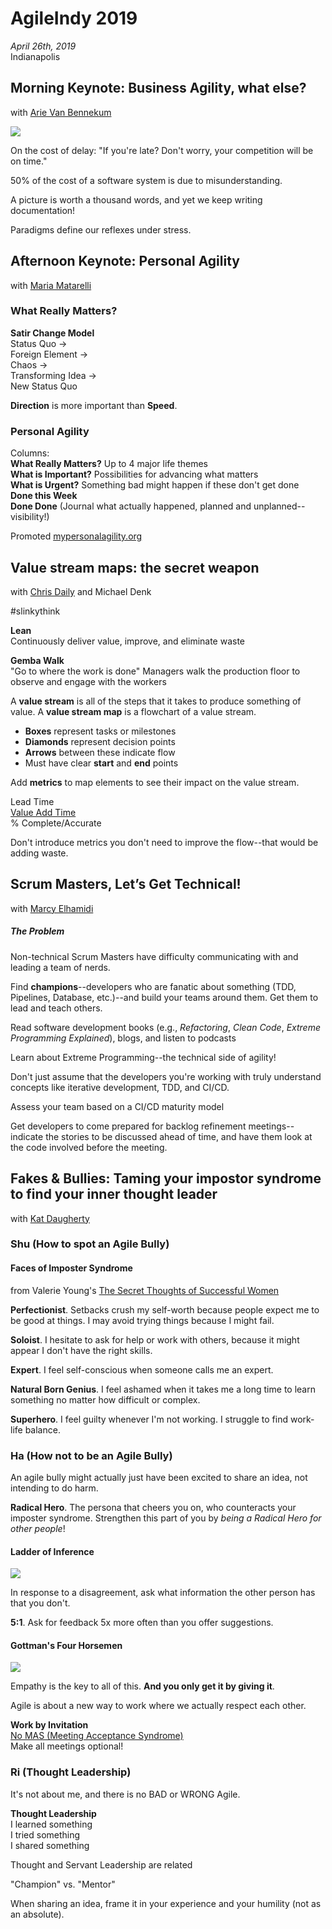 # AgileIndy 2019
*April 26th, 2019*  
Indianapolis

## Morning Keynote: Business Agility, what else?
with [Arie Van Bennekum](https://twitter.com/arievanbennekum)

![](img/snowbird.jpg)

On the cost of delay: "If you're late? Don't worry, your competition will be on time."

50% of the cost of a software system is due to misunderstanding.

A picture is worth a thousand words, and yet we keep writing documentation!

Paradigms define our reflexes under stress.

## Afternoon Keynote: Personal Agility

with [Maria Matarelli](https://twitter.com/MariaMatarelli)

### What Really Matters?

**Satir Change Model**  
Status Quo ->  
Foreign Element ->  
Chaos ->  
Transforming Idea ->   
New Status Quo

**Direction** is more important than **Speed**.

### Personal Agility

Columns:  
**What Really Matters?** Up to 4 major life themes  
**What is Important?** Possibilities for advancing what matters  
**What is Urgent?** Something bad might happen if these don't get done  
**Done this Week**  
**Done Done** (Journal what actually happened, planned and unplanned--visibility!)

Promoted [mypersonalagility.org](https://mypersonalagility.org)

## Value stream maps: the secret weapon

with [Chris Daily](https://twitter.com/Chris_Daily) and Michael Denk

\#slinkythink

**Lean**  
Continuously deliver value, improve, and eliminate waste

**Gemba Walk**  
"Go to where the work is done"
Managers walk the production floor to observe and engage with the workers

A **value stream** is all of the steps that it takes to produce something of value. A **value stream map** is a flowchart of a value stream. 

- **Boxes** represent tasks or milestones
- **Diamonds** represent decision points
- **Arrows** between these indicate flow
- Must have clear **start** and **end** points

Add **metrics** to map elements to see their impact on the value stream.

Lead Time  
[Value Add Time](https://www.myaccountingcourse.com/accounting-dictionary/value-added-time)  
% Complete/Accurate  

Don't introduce metrics you don't need to improve the flow--that would be adding waste.

## Scrum Masters, Let’s Get Technical!

with [Marcy Elhamidi](https://twitter.com/MarcyElhamidi)

##### The Problem
Non-technical Scrum Masters have difficulty communicating with and leading a team of nerds.

Find **champions**--developers who are fanatic about something (TDD, Pipelines, Database, etc.)--and build your teams around them. Get them to lead and teach others.

Read software development books (e.g., *Refactoring*, *Clean Code*, *Extreme Programming Explained*), blogs, and listen to podcasts

Learn about Extreme Programming--the technical side of agility!

Don't just assume that the developers you're working with truly understand concepts like iterative development, TDD, and CI/CD.

Assess your team based on a CI/CD maturity model

Get developers to come prepared for backlog refinement meetings--indicate the stories to be discussed ahead of time, and have them look at the code involved before the meeting.

## Fakes & Bullies: Taming your impostor syndrome to find your inner thought leader

with [Kat Daugherty](https://www.linkedin.com/in/kat-daugherty)

### Shu (How to spot an Agile Bully)
#### Faces of Imposter Syndrome
from Valerie Young's [The Secret Thoughts of Successful Women](https://www.amazon.com/Secret-Thoughts-Successful-Women-Impostor/dp/0307452719)

**Perfectionist**. Setbacks crush my self-worth because people expect me to be good at things. I may avoid trying things because I might fail.

**Soloist**. I hesitate to ask for help or work with others, because it might appear I don't have the right skills.

**Expert**. I feel self-conscious when someone calls me an expert.

**Natural Born Genius**. I feel ashamed when it takes me a long time to learn something no matter how difficult or complex.

**Superhero**. I feel guilty whenever I'm not working. I struggle to find work-life balance.

### Ha (How not to be an Agile Bully)
An agile bully might actually just have been excited to share an idea, not intending to do harm.

**Radical Hero**. The persona that cheers you on, who counteracts your imposter syndrome. Strengthen this part of you by *being a Radical Hero for other people*!

#### Ladder of Inference
![](img/inferenceladder.jpg)

In response to a disagreement, ask what information the other person has that you don't.

**5:1**. Ask for feedback 5x more often than you offer suggestions.

#### Gottman's Four Horsemen
![](img/gottman.png)

Empathy is the key to all of this. **And you only get it by giving it**.

Agile is about a new way to work where we actually respect each other.

**Work by Invitation**  
[No MAS (Meeting Acceptance Syndrome)](https://www.ted.com/talks/david_grady_how_to_save_the_world_or_at_least_yourself_from_bad_meetings)  
Make all meetings optional!

### Ri (Thought Leadership)

It's not about me, and there is no BAD or WRONG Agile.

**Thought Leadership**  
I learned something  
I tried something  
I shared something  

Thought and Servant Leadership are related

"Champion" vs. "Mentor"

When sharing an idea, frame it in your experience and your humility (not as an absolute).